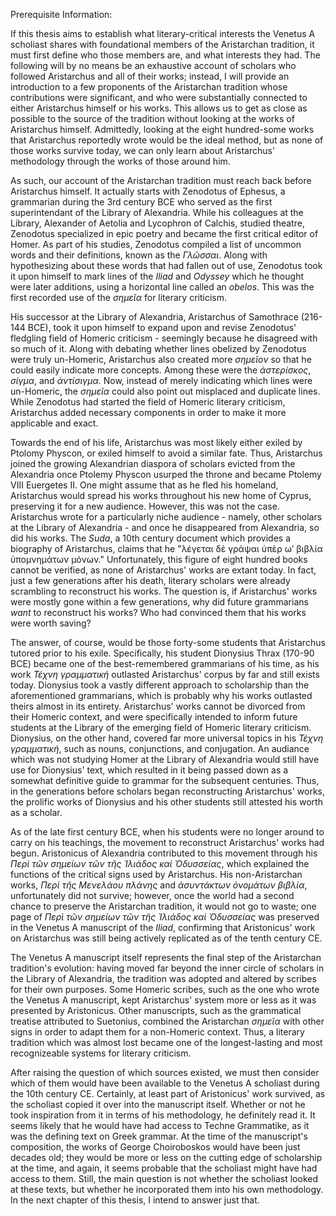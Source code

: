 Prerequisite Information:

If this thesis aims to establish what literary-critical interests the Venetus A scholiast shares with foundational members of the Aristarchan tradition, it must first define who those members are, and what interests they had. The following will by no means be an exhaustive account of scholars who followed Aristarchus and all of their works; instead, I will provide an introduction to a few proponents of the Aristarchan tradition whose contributions were significant, and who were substantially connected to either Aristarchus himself or his works. This allows us to get as close as possible to the source of the tradition without looking at the works of Aristarchus himself. Admittedly, looking at the eight hundred-some works that Aristarchus reportedly wrote would be the ideal method, but as none of those works survive today, we can only learn about Aristarchus' methodology through the works of those around him.

As such, our account of the Aristarchan tradition must reach back before Aristarchus himself. It actually starts with Zenodotus of Ephesus, a grammarian during the 3rd century BCE who served as the first superintendant of the Library of Alexandria. While his colleagues at the Library, Alexander of Aetolia and Lycophron of Calchis, studied theatre, Zenodotus specialized in epic poetry and became the first critical editor of Homer. As part of his studies, Zenodotus compiled a list of uncommon words and their definitions, known as the _Γλῶσσαι_. Along with hypothesizing about these words that had fallen out of use, Zenodotus took it upon himself to mark lines of the _Iliad_ and _Odyssey_ which he thought were later additions, using a horizontal line called an _obelos_. This was the first recorded use of the _σημεῖα_ for literary criticism.

His successor at the Library of Alexandria, Aristarchus of Samothrace (216-144 BCE), took it upon himself to expand upon and revise Zenodotus' fledgling field of Homeric criticism - seemingly because he disagreed with so much of it. Along with debating whether lines obelized by Zenodotus were truly un-Homeric, Aristarchus also created more _σημεῖον_ so that he could easily indicate more concepts. Among these were the _ἀστερίσκος_, _σίγμα_, and _ἀντίσιγμα_. Now, instead of merely indicating which lines were un-Homeric, the _σημεῖα_ could also point out misplaced and duplicate lines. While Zenodotus had started the field of Homeric literary criticism, Aristarchus added necessary components in order to make it more applicable and exact.

Towards the end of his life, Aristarchus was most likely either exiled by Ptolomy Physcon, or exiled himself to avoid a similar fate. Thus, Aristarchus joined the growing Alexandrian diaspora of scholars evicted from the Alexandria once Ptolemy Physcon usurped the throne and became Ptolemy VIII Euergetes II. One might assume that as he fled his homeland, Aristarchus would spread his works throughout his new home of Cyprus, preserving it for a new audience. However, this was not the case. Aristarchus wrote for a particularly niche audience - namely, other scholars at the Library of Alexandria - and once he disappeared from Alexandria, so did his works. The _Suda_, a 10th century document which provides a biography of Aristarchus, claims that he "λέγεται δὲ γράψαι ὑπὲρ ωʹ βιβλία ὑπομνημάτων μόνων." Unfortunately, this figure of eight hundred books cannot be verified, as none of Aristarchus' works are extant today. In fact, just a few generations after his death, literary scholars were already scrambling to reconstruct his works. The question is, if Aristarchus' works were mostly gone within a few generations, why did future grammarians _want_ to reconstruct his works? Who had convinced them that his works were worth saving?

The answer, of course, would be those forty-some students that Aristarchus tutored prior to his exile. Specifically, his student Dionysius Thrax (170-90 BCE) became one of the best-remembered grammarians of his time, as his work _Τέχνη γραμματική_ outlasted Aristarchus' corpus by far and still exists today. Dionysius took a vastly different approach to scholarship than the aforementioned grammarians, which is probably why his works outlasted theirs almost in its entirety. Aristarchus' works cannot be divorced from their Homeric context, and were specifically intended to inform future students at the Library of the emerging field of Homeric literary criticism. Dionysius, on the other hand, covered far more universal topics in his _Τέχνη γραμματική_, such as nouns, conjunctions, and conjugation. An audiance which was not studying Homer at the Library of Alexandria would still have use for Dionysius' text, which resulted in it being passed down as a somewhat definitive guide to grammar for the subsequent centuries. Thus, in the generations before scholars began reconstructing Aristarchus' works, the prolific works of Dionysius and his other students still attested his worth as a scholar.

As of the late first century BCE, when his students were no longer around to carry on his teachings, the movement to reconstruct Aristarchus' works had begun. Aristonicus of Alexandria contributed to this movement through his _Περὶ τῶν σημείων τῶν τῆς Ἰλιάδος καὶ Ὀδυσσείας_, which explained the functions of the critical signs used by Aristarchus. His non-Aristarchan works, _Περὶ τῆς Μενελάου πλάνης_ and _ἀσυντάκτων ὀνομάτων βιβλία_, unfortunately did not survive; however, once the world had a second chance to preserve the Aristarchan tradition, it would not go to waste; one page of _Περὶ τῶν σημείων τῶν τῆς Ἰλιάδος καὶ Ὀδυσσείας_ was preserved in the Venetus A manuscript of the _Iliad_, confirming that Aristonicus' work on Aristarchus was still being actively replicated as of the tenth century CE.

The Venetus A manuscript itself represents the final step of the Aristarchan tradition's evolution: having moved far beyond the inner circle of scholars in the Library of Alexandria, the tradition was adopted and altered by scribes for their own purposes. Some Homeric scribes, such as the one who wrote the Venetus A manuscript, kept Aristarchus' system more or less as it was presented by Aristonicus. Other manuscripts, such as the grammatical treatise attributed to Suetonius, combined the Aristarchan _σημεῖα_ with other signs in order to adapt them for a non-Homeric context. Thus, a literary tradition which was almost lost became one of the longest-lasting and most recognizeable systems for literary criticism.

After raising the question of which sources existed, we must then consider which of them would have been available to the Venetus A scholiast during the 10th century CE. Certainly, at least part of Aristonicus' work survived, as the scholiast copied it over into the manuscript itself. Whether or not he took inspiration from it in terms of his methodology, he definitely read it. It seems likely that he would have had access to Techne Grammatike, as it was the defining text on Greek grammar. At the time of the manuscript's composition, the works of George Choiroboskos would have been just decades old; they would be more or less on the cutting edge of scholarship at the time, and again, it seems probable that the scholiast might have had access to them. Still, the main question is not whether the scholiast looked at these texts, but whether he incorporated them into his own methodology. In the next chapter of this thesis, I intend to answer just that.
